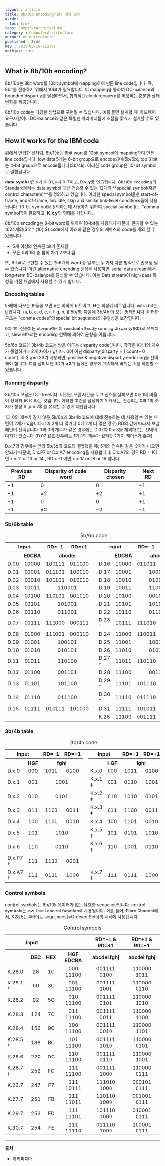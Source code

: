 ```yaml
---
layout : article
title: 8b/10b encoding이란? 개념 정리
aside:
  toc: true
tags: ComputerArchitecture
category : ComputerArchitecture
author: melonicedlatte
published : True
key : 2019-08-19-152700
mathjax: true
---
```


## What is 8b/10b encoding?
8b/10b는 8bit word를 10bit symbol에 mapping하여 만든 line code입니다. 즉, 8bit를 전송하기 위해서 10bit가 필요합니다. 이 mapping을 통하여 DC-balance와 bounded dispartiy를 달성하면서, 합리적인 clock recovery를 허용하는 충분한 상태 변화를 제공합니다. 

8b/10b code는 다양한 방법으로 구현될 수 있습니다. 예를 들면 설계할 때, 하드웨어 요구사항이나 DC-balance와 같은 특별한 파라미터들에 초점을 맞춰서 설계할 수도 있습니다. 

## How it works for the IBM code
위에서 언급한 것처럼, 8b/10b는 8bit word를 10bit symbol에 mapping하여 만든 line code입니다. low data 5개는 6-bit group으로 encode되며(5b/6b), top 3 bit는 4-bit group으로 encode됩니다(3b/4b). 이러한 code group은 10-bit symbol로 결합됩니다. 

**data symbol**은 x가 0-31, y가 0-7이고, **D.x.y**로 언급됩니다. 8b/10b encoding의 Standard에서는 data symbol 대신 전송할 수 있는 12개의 **special symbol(혹은 control characters)**를 정의하고 있습니다. 이러한 special symbol들은 start-of-frame, end-of-frame, link idle, skip and similar link-level conditions들에 사용됩니다. 10-bit symbol을 정의하는데 사용하기 위하여 special symbol(i.e. "comma symbol")이 필요하고, **K.x.y**의 형태를 가집니다.

8b/10b encoding는 8-bit word를 위하여 10-bit를 사용하기 때문에, 존재할 수 있는 1024개의($ 2 ^ {10} $) code에서 아래와 같은 경우의 케이스의 code를 제외 할 수 있습니다.

- 5개 이상의 연속된 bit가 존재함
- 모든 0과 1의 총 합의 차가 2보다 큼

또, 8-bit로 구현할 수 있는 256개의 word 중 일부는 두 가지 다른 방식으로 인코딩 될 수 있습니다. 이런 alternative encoding 방식을 사용하면, serial data stream에서 long-term DC-balance를 달성할 수 있습니다. 이는 Data stream이 high-pass 특성을 가진 채널에서 사용할 수 있게 합니다.

### Encoding tables
아래에 나오는 표들을 보면 A는 최하위 비트이고, H는 최상위 비트입니다. extra bit는 i,j입니다. (a, b, c, d, e, **i**, f, g, h, **j**) 5b/6b 다음에 3b/4b 이 오는 형태입니다. 이러한 구조는 "comma codes"의 special bit sequence의 유일성을 보장합니다. 

0과 1이 전송되는 stream에서의 residual effect는 running disparity(RD)로 유지되고, slew effect는 encoding 선택에 의하여 균형을 이룹니다.

5b/6b 코드와 3b/4b 코드는 쌍을 이루는 disparity code입니다. 각각은 0과 1의 개수가 동일하거나 2개 차이가 납니다. 0이 아닌 disparty(disparty = 1 count - 0 count), 즉 $ \pm 2$가 사용되면, positive & negative dispartiy endocing을 선택해야 합니다. 표를 살펴보면 RD가 $\pm 2$가 들어온 경우에 계속해서 바뀌는 것을 확인할 수 있습니다.

### Running disparity
8b/10b 코딩은 DC-free이다. 이것은 오랜 시간을 두고 신호를 살펴보면 0과 1의 비율이 정확히 50% 라는 것입니다. 이러한 조건을 달성하기 위해서는, 전송되는 0과 1의 숫자가 항상 $ \pm 2$ 를 유지할 수 있게 제한됩니다. 

1과 0의 개수가 같지 않은 5b/6b과 3b/4b 코드에 대해 전송하는 데 사용할 수 있는 패턴이 2개가 있습니다.(1이 2개 더 많거나 0이 2개 더 많은 경우) RD의 값에 따라서 보낼 패턴이 선택됩니다. 1과 0의 개수가 같은 경우에는 D.07과 D.x.3을 제외하고는 선택의 여지가 없습니다.(D.07 같은 경우에는 1과 0의 개수가 같지만 2가지 케이스가 존재)

D.x.7의 경우에는 앞의 5b/6b의 코드와 결합했을 때, 5개의 연속된 같은 숫자가 나오면 안되기 때문에, D.x.P7 or D.x.A7 encoding을 사용합니다. D.x.A7의 경우 RD = 1이면  x = 11 or 13 or 14 , RD = -1 이면 x = 17 or 18 or 19 입니다. 

| Previous RD | Disparity of code word| Disparity chosen | Next RD |
|--|--|--|--|
| −1 |  0 |  0 | −1 |
| −1 | ±2 | +2  | +1 |
| +1 |  0  |  0 | +1|
| +1 | ±2| −2 | −1 |

### 5b/6b table

<table class="wikitable" style="text-align:center"><caption>5b/6b code</caption><tbody><tr><th colspan="2">Input</th><th>RD=−1</th><th>RD=+1</th><td rowspan="19"></td><th colspan="2">Input</th><th>RD=−1</th><th>RD=+1</th></tr><tr><th></th><th>EDCBA</th><th colspan="2">abcdei</th><th></th><th>EDCBA</th><th colspan="2">abcdei</th></tr><tr><td>D.00</td><td>00000</td><td>100111</td><td>011000</td><td align="left">D.16</td><td>10000</td><td>011011</td><td>100100</td></tr><tr><td>D.01</td><td>00001</td><td>011101</td><td>100010</td><td align="left">D.17</td><td>10001</td><td colspan="2">100011</td></tr><tr><td>D.02</td><td>00010</td><td>101101</td><td>010010</td><td align="left">D.18</td><td>10010</td><td colspan="2">010011</td></tr><tr><td>D.03</td><td>00011</td><td colspan="2">110001</td><td align="left">D.19</td><td>10011</td><td colspan="2">110010</td></tr><tr><td>D.04</td><td>00100</td><td>110101</td><td>001010</td><td align="left">D.20</td><td>10100</td><td colspan="2">001011</td></tr><tr><td>D.05</td><td>00101</td><td colspan="2">101001</td><td align="left">D.21</td><td>10101</td><td colspan="2">101010</td></tr><tr><td>D.06</td><td>00110</td><td colspan="2">011001</td><td align="left">D.22</td><td>10110</td><td colspan="2">011010</td></tr><tr><td>D.07</td><td>00111</td><td>111000</td><td>000111</td><td align="left">D.23 †</td><td>10111</td><td>111010</td><td>000101</td></tr><tr><td>D.08</td><td>01000</td><td>111001</td><td>000110</td><td align="left">D.24</td><td>11000</td><td>110011</td><td>001100</td></tr><tr><td>D.09</td><td>01001</td><td colspan="2">100101</td><td align="left">D.25</td><td>11001</td><td colspan="2">100110</td></tr><tr><td>D.10</td><td>01010</td><td colspan="2">010101</td><td align="left">D.26</td><td>11010</td><td colspan="2">010110</td></tr><tr><td>D.11</td><td>01011</td><td colspan="2">110100</td><td align="left">D.27 †</td><td>11011</td><td>110110</td><td>001001</td></tr><tr><td>D.12</td><td>01100</td><td colspan="2">001101</td><td align="left">D.28</td><td>11100</td><td colspan="2">001110</td></tr><tr><td>D.13</td><td>01101</td><td colspan="2">101100</td><td align="left">D.29 †</td><td>11101</td><td>101110</td><td>010001</td></tr><tr><td>D.14</td><td>01110</td><td colspan="2">011100</td><td align="left">D.30 †</td><td>11110</td><td>011110</td><td>100001</td></tr><tr><td>D.15</td><td>01111</td><td>010111</td><td>101000</td><td align="left">D.31</td><td>11111</td><td>101011</td><td>010100</td></tr><tr><td colspan="4"></td><td align="left">K.28</td><td>11100</td><td>001111</td><td>110000</td></tr></tbody></table>

### 3b/4b table

<table class="wikitable" style="text-align:center"><caption>3b/4b code</caption><tbody><tr><th colspan="2">Input</th><th>RD=−1</th><th>RD=+1</th><td rowspan="11"></td><th colspan="2">Input</th><th>RD=−1</th><th>RD=+1</th></tr><tr><th></th><th>HGF</th><th colspan="2">fghj</th><th></th><th>HGF</th><th colspan="2">fghj</th></tr><tr><td align="left">D.x.0</td><td>000</td><td>1011</td><td>0100</td><td align="left">K.x.0</td><td>000</td><td>1011</td><td>0100</td></tr><tr><td align="left">D.x.1</td><td>001</td><td colspan="2">1001</td><td align="left">K.x.1 ‡</td><td>001</td><td>0110</td><td>1001</td></tr><tr><td align="left">D.x.2</td><td>010</td><td colspan="2">0101</td><td align="left">K.x.2 ‡</td><td>010</td><td>1010</td><td>0101</td></tr><tr><td align="left">D.x.3</td><td>011</td><td>1100</td><td>0011</td><td align="left">K.x.3 ‡</td><td>011</td><td>1100</td><td>0011</td></tr><tr><td align="left">D.x.4</td><td>100</td><td>1101</td><td>0010</td><td align="left">K.x.4</td><td>100</td><td>1101</td><td>0010</td></tr><tr><td align="left">D.x.5</td><td>101</td><td colspan="2">1010</td><td align="left">K.x.5 ‡</td><td>101</td><td>0101</td><td>1010</td></tr><tr><td align="left">D.x.6</td><td>110</td><td colspan="2">0110</td><td align="left">K.x.6 ‡</td><td>110</td><td>1001</td><td>0110</td></tr><tr><td align="left">D.x.P7 †</td><td>111</td><td>1110</td><td>0001</td><td colspan="4"></td></tr><tr><td align="left">D.x.A7 †</td><td>111</td><td>0111</td><td>1000</td><td align="left">K.x.7 ‡</td><td>111</td><td>0111</td><td>1000</td></tr></tbody></table>

### Control symbols
control symbols는 8b/10b 데이터가 없는 유효한 sequence입니다. control symbols는 low-level control function에 사용됩니다. 예를 들어, Fibre Channel에서, K28.5는 4바이트 sequences(=Ordered Sets)의 시작에 사용됩니다.

<table class="wikitable" style="text-align:center"><caption>Control symbols</caption><tbody><tr><th colspan="3">Input</th><th></th><th>RD=−1 & RD=+1</th><th>RD=+1 & RD=−1</th></tr><tr><th></th><th>DEC</th><th>HEX</th><th>HGF EDCBA</th><th>abcdei fghj</th><th>abcdei fghj</th></tr><tr><td align="left">K.28.0</td><td>28</td><td>1C</td><td>000 11100</td><td>001111 0100</td><td>110000 1011</td></tr><tr><td align="left">K.28.1 †</td><td>60</td><td>3C</td><td>001 11100</td><td>001111 1001</td><td>110000 0110</td></tr><tr><td align="left">K.28.2&nbsp;</td><td>92</td><td>5C</td><td>010 11100</td><td>001111 0101</td><td>110000 1010</td></tr><tr><td align="left">K.28.3&nbsp;</td><td>124</td><td>7C</td><td>011 11100</td><td>001111 0011</td><td>110000 1100</td></tr><tr><td align="left">K.28.4&nbsp;</td><td>156</td><td>9C</td><td>100 11100</td><td>001111 0010</td><td>110000 1101</td></tr><tr><td align="left">K.28.5 †</td><td>188</td><td>BC</td><td>101 11100</td><td>001111 1010</td><td>110000 0101</td></tr><tr><td align="left">K.28.6&nbsp;</td><td>220</td><td>DC</td><td>110 11100</td><td>001111 0110</td><td>110000 1001</td></tr><tr><td align="left">K.28.7 ‡</td><td>252</td><td>FC</td><td>111 11100</td><td>001111 1000</td><td>110000 0111</td></tr><tr><td align="left">K.23.7&nbsp;</td><td>247</td><td>F7</td><td>111 10111</td><td>111010 1000</td><td>000101 0111</td></tr><tr><td align="left">K.27.7&nbsp;</td><td>251</td><td>FB</td><td>111 11011</td><td>110110 1000</td><td>001001 0111</td></tr><tr><td align="left">K.29.7&nbsp;</td><td>253</td><td>FD</td><td>111 11101</td><td>101110 1000</td><td>010001 0111</td></tr><tr><td align="left">K.30.7&nbsp;</td><td>254</td><td>FE</td><td>111 11110</td><td>011110 1000</td><td>100001 0111</td></tr></tbody></table>


---
**출처**
- 위키피디아
